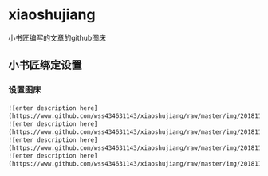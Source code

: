 # xiaoshujiang
小书匠编写的文章的github图床

## 小书匠绑定设置

### 设置图床
    ![enter description here](https://www.github.com/wss434631143/xiaoshujiang/raw/master/img/20181118/1542530043611.png)
    ![enter description here](https://www.github.com/wss434631143/xiaoshujiang/raw/master/img/20181118/1542530058206.png)
    ![enter description here](https://www.github.com/wss434631143/xiaoshujiang/raw/master/img/20181118/1542530073732.png)
    ![enter description here](https://www.github.com/wss434631143/xiaoshujiang/raw/master/img/20181118/1542530088593.png)